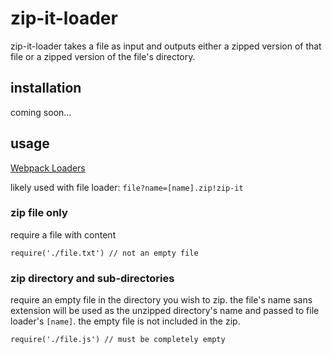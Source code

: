zip-it-loader
=============

zip-it-loader takes a file as input and outputs either
a zipped version of that file or a zipped version of the
file's directory.

## installation
coming soon...

## usage
[Webpack Loaders](http://webpack.github.io/docs/using-loaders.html)

likely used with file loader:
`file?name=[name].zip!zip-it`

### zip file only
require a file with content
```
require('./file.txt') // not an empty file
```

### zip directory and sub-directories
require an empty file in the directory you wish to zip.
the file's name sans extension will be used as the unzipped
directory's name and passed to file loader's `[name]`. the
empty file is not included in the zip.

```
require('./file.js') // must be completely empty
```